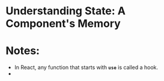 # Understanding State: A Component's Memory

# Notes: 
- In React, any function that starts with **`use`** is called a hook.
- 